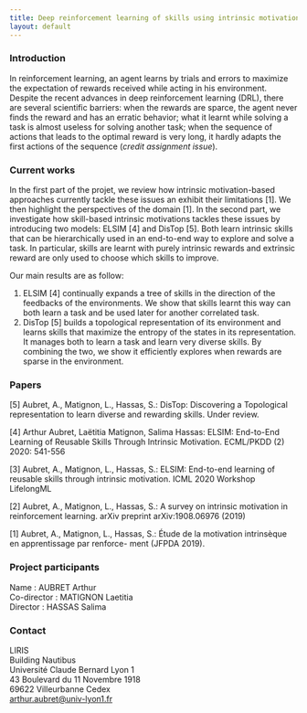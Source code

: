 ```yaml
---
title: Deep reinforcement learning of skills using intrinsic motivation
layout: default
---
```

### Introduction
In reinforcement learning, an agent learns by trials and errors to maximize the expectation of rewards received while acting in his environment. Despite the recent advances in deep reinforcement learning (DRL), there are several scientific barriers: when the rewards are sparce, the agent never finds the reward and has an erratic behavior; what it learnt while solving a task is almost useless for solving another task; when the sequence of actions that leads to the optimal reward is very long, it hardly adapts the first actions of the sequence (_credit assignment issue_).

### Current works

In the first part of the projet, we review how intrinsic motivation-based approaches currently tackle these issues an exhibit their limitations [1]. We then highlight the perspectives of the domain [1]. In the second part, we investigate how skill-based intrinsic motivations tackles these issues by introducing two models: ELSIM [4] and DisTop [5]. Both learn intrinsic skills that can be hierarchically used in an end-to-end way to explore and solve a task. In particular, skills are learnt with purely intrinsic rewards and extrinsic reward are only used to choose which skills to improve.

Our main results are as follow:
1. ELSIM [4] continually expands a tree of skills in the direction of the feedbacks of the environments. We show that skills learnt this way can both learn a task and be used later for another correlated task. 
2. DisTop [5] builds a topological representation of its environment and learns skills that maximize the entropy of the states in its representation. It manages both to learn a task and learn very diverse skills. By combining the two, we show it efficiently explores when rewards are sparse in the environment.


### Papers

[5] Aubret, A., Matignon, L., Hassas, S.: DisTop: Discovering a Topological representation to learn diverse and rewarding skills. Under review.

[4] Arthur Aubret, Laëtitia Matignon, Salima Hassas: ELSIM: End-to-End Learning of Reusable Skills Through Intrinsic Motivation. ECML/PKDD (2) 2020: 541-556

[3] Aubret, A., Matignon, L., Hassas, S.: ELSIM: End-to-end learning of reusable skills
through intrinsic motivation. ICML 2020 Workshop LifelongML

[2] Aubret, A., Matignon, L., Hassas, S.: A survey on intrinsic motivation in reinforcement learning. arXiv
preprint arXiv:1908.06976 (2019)

[1] Aubret, A., Matignon, L., Hassas, S.: Étude de la motivation intrinsèque en apprentissage par renforce-
ment (JFPDA 2019).




### Project participants

Name : AUBRET Arthur  
Co-director : MATIGNON Laetitia  
Director : HASSAS Salima  


### Contact

LIRIS  
Building Nautibus  
Université Claude Bernard Lyon 1  
43 Boulevard du 11 Novembre 1918  
69622 Villeurbanne Cedex  
arthur.aubret@univ-lyon1.fr  
